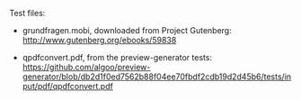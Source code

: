Test files:

*   grundfragen.mobi, downloaded from Project Gutenberg: http://www.gutenberg.org/ebooks/59838

*   qpdfconvert.pdf, from the preview-generator tests: https://github.com/algoo/preview-generator/blob/db2d1f0ed7562b88f04ee70fbdf2cdb19d2d45b6/tests/input/pdf/qpdfconvert.pdf
